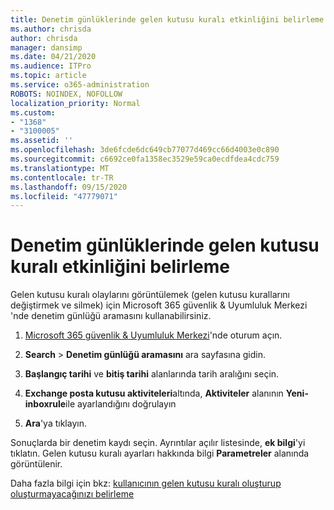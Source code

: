 ```yaml
---
title: Denetim günlüklerinde gelen kutusu kuralı etkinliğini belirleme
ms.author: chrisda
author: chrisda
manager: dansimp
ms.date: 04/21/2020
ms.audience: ITPro
ms.topic: article
ms.service: o365-administration
ROBOTS: NOINDEX, NOFOLLOW
localization_priority: Normal
ms.custom:
- "1368"
- "3100005"
ms.assetid: ''
ms.openlocfilehash: 3de6fcde6dc649cb77077d469cc66d4003e0c890
ms.sourcegitcommit: c6692ce0fa1358ec3529e59ca0ecdfdea4cdc759
ms.translationtype: MT
ms.contentlocale: tr-TR
ms.lasthandoff: 09/15/2020
ms.locfileid: "47779071"
---
```

# <a name="identify-inbox-rule-activity-in-audit-logs"></a>Denetim günlüklerinde gelen kutusu kuralı etkinliğini belirleme

Gelen kutusu kuralı olaylarını görüntülemek (gelen kutusu kurallarını değiştirmek ve silmek) için Microsoft 365 güvenlik & Uyumluluk Merkezi 'nde denetim günlüğü aramasını kullanabilirsiniz.

1. [Microsoft 365 güvenlik & Uyumluluk Merkezi](https://protection.office.com/)'nde oturum açın.

2. **Search**  >  **Denetim günlüğü aramasını** ara sayfasına gidin.

3. **Başlangıç tarihi** ve **bitiş tarihi** alanlarında tarih aralığını seçin.

4. **Exchange posta kutusu aktiviteleri**altında, **Aktiviteler** alanının **Yeni-inboxrule**ile ayarlandığını doğrulayın

5. **Ara**'ya tıklayın.

Sonuçlarda bir denetim kaydı seçin. Ayrıntılar açılır listesinde, **ek bilgi**'yi tıklatın. Gelen kutusu kuralı ayarları hakkında bilgi **Parametreler** alanında görüntülenir.

Daha fazla bilgi için bkz: [kullanıcının gelen kutusu kuralı oluşturup oluşturmayacağınızı belirleme](https://docs.microsoft.com//office365/securitycompliance/auditing-troubleshooting-scenarios#determining-if-a-user-created-an-inbox-rule)
